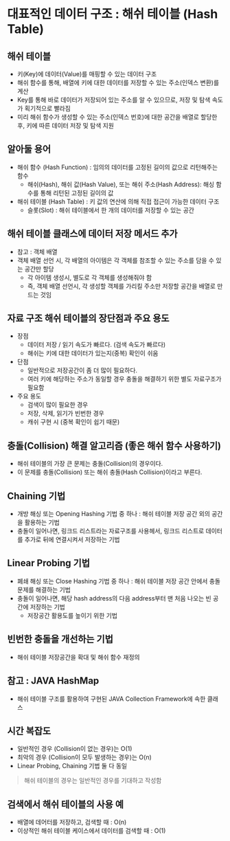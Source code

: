 # 대표적인 데이터 구조 : 해쉬 테이블 (Hash Table)
## 해쉬 테이블
- 키(Key)에 데이터(Value)를 매핑할 수 있는 데이터 구조
- 해쉬 함수를 통해, 배열에 키에 대한 데이터를 저장할 수 있는 주소(인덱스 변환)를 계산
- Key를 통해 바로 데이터가 저장되어 있는 주소를 알 수 있으므로, 저장 및 탐색 속도가 획기적으로 빨라짐
- 미리 해쉬 함수가 생성할 수 있는 주소(인덱스 번호)에 대한 공간을 배열로 할당한 후,
키에 따른 데이터 저장 및 탐색 지원

## 알아둘 용어
- 해쉬 함수 (Hash Function) : 임의의 데이터를 고정된 길이의 값으로 리턴해주는 함수
    - 해쉬(Hash), 해쉬 값(Hash Value), 또는 해쉬 주소(Hash Address): 해싱 함수를 통해 리턴된 고정된 길이의 값
- 해쉬 테이블 (Hash Table) : 키 값의 연산에 의해 직접 접근이 가능한 데이터 구조
    - 슬롯(Slot) : 해쉬 테이블에서 한 개의 데이터를 저장할 수 있는 공간
    
## 해쉬 테이블 클래스에 데이터 저장 메서드 추가
- 참고 : 객체 배열
- 객체 배열 선언 시, 각 배열의 아이템은 각 객체를 참조할 수 있는 주소를 담을 수 있는 공간만 할당
  - 각 아이템 생성시, 별도로 각 객체를 생성해줘야 함
  - 즉, 객체 배열 선언시, 각 생성할 객체를 가리킬 주소만 저장할 공간을 배열로 만드는 것임

## 자료 구조 해쉬 테이블의 장단점과 주요 용도
- 장점
  - 데이터 저장 / 읽기 속도가 빠르다. (검색 속도가 빠르다)
  - 해쉬는 키에 대한 데이터가 있는지(중복) 확인이 쉬움
- 단점
  - 일반적으로 저장공간이 좀 더 많이 필요하다.
  - 여러 키에 해당하는 주소가 동일할 경우 충돌을 해결하기 위한 별도 자료구조가 필요함
- 주요 용도
  - 검색이 많이 필요한 경우
  - 저장, 삭제, 읽기가 빈번한 경우
  - 캐쉬 구현 시 (중복 확인이 쉽기 때문)

## 충돌(Collision) 해결 알고리즘 (좋은 해쉬 함수 사용하기)
- 해쉬 테이블의 가장 큰 문제는 충돌(Collision)의 경우이다.
- 이 문제를 충돌(Collision) 또는 해쉬 충돌(Hash Collision)이라고 부른다.

## Chaining 기법
- 개방 해싱 또는 Opening Hashing 기법 중 하나 : 해쉬 테이블 저장 공간 외의 공간을 활용하는 기법
- 충돌이 일어나면, 링크드 리스트라는 자료구조를 사용헤서, 링크드 리스트로 데이터를 추가로 뒤에 연결시켜서 저장하는 기법

## Linear Probing 기법
- 폐쇄 해싱 또는 Close Hashing 기법 중 하나 : 해쉬 테이블 저장 공간 안에서 충돌 문제를 해결하는 기법
- 충돌이 일어나면, 해당 hash address의 다음 address부터 맨 처음 나오는 빈 공간에 저장하는 기법
  - 저장공간 활용도를 높이기 위한 기법
  
## 빈번한 충돌을 개선하는 기법
- 해쉬 테이블 저장공간을 확대 및 해쉬 함수 재정의

## 참고 : JAVA HashMap
- 해쉬 테이블 구조를 활용하여 구현된 JAVA Collection Framework에 속한 클래스

## 시간 복잡도
- 일반적인 경우 (Collision이 없는 경우)는 O(1)
- 최악의 경우 (Collision이 모두 발생하는 경우)는 O(n)
- Linear Probing, Chaining 기법 둘 다 동일
> 해쉬 테이블의 경우는 일반적인 경우를 기대하고 작성함

## 검색에서 해쉬 테이블의 사용 예
- 배열에 데어터를 저장하고, 검색할 때 : O(n)
- 이상적인 해쉬 테이블 케이스에서 데이터를 검색할 때 : O(1)